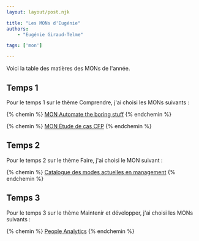 ```yaml
---
layout: layout/post.njk

title: "Les MONs d'Eugénie"
authors:
    - "Eugénie Giraud-Telme"

tags: ['mon']

---
```

<!-- Début Résumé -->
Voici la table des matières des MONs de l'année.

<!-- fin Résumé -->

## Temps 1

Pour le temps 1 sur le thème Comprendre, j'ai choisi les MONs suivants :

{% chemin %} [MON Automate the boring stuff](./MON_1_1/) {% endchemin %}

{% chemin %} [MON Étude de cas CFP](./MON_1_2/) {% endchemin %}

## Temps 2

Pour le temps 2 sur le thème Faire, j'ai choisi le MON suivant :

{% chemin %} [Catalogue des modes actuelles en management](./MON_2/) {% endchemin %}

## Temps 3

Pour le temps 3 sur le thème Maintenir et développer, j'ai choisi les MONs suivants :

{% chemin %} [People Analytics](./MON_3_1/) {% endchemin %}